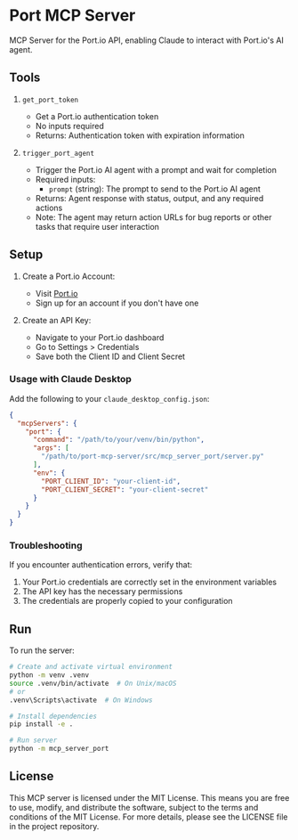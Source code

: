 # Port MCP Server

MCP Server for the Port.io API, enabling Claude to interact with Port.io's AI agent.

## Tools

1. `get_port_token`
   - Get a Port.io authentication token
   - No inputs required
   - Returns: Authentication token with expiration information

2. `trigger_port_agent`
   - Trigger the Port.io AI agent with a prompt and wait for completion
   - Required inputs:
     - `prompt` (string): The prompt to send to the Port.io AI agent
   - Returns: Agent response with status, output, and any required actions
   - Note: The agent may return action URLs for bug reports or other tasks that require user interaction

## Setup

1. Create a Port.io Account:
   - Visit [Port.io](https://www.getport.io/)
   - Sign up for an account if you don't have one

2. Create an API Key:
   - Navigate to your Port.io dashboard
   - Go to Settings > Credentials
   - Save both the Client ID and Client Secret

### Usage with Claude Desktop

Add the following to your `claude_desktop_config.json`:

```json
{
  "mcpServers": {
    "port": {
      "command": "/path/to/your/venv/bin/python",
      "args": [
        "/path/to/port-mcp-server/src/mcp_server_port/server.py"
      ],
      "env": {
        "PORT_CLIENT_ID": "your-client-id",
        "PORT_CLIENT_SECRET": "your-client-secret"
      }
    }
  }
}
```

### Troubleshooting

If you encounter authentication errors, verify that:
1. Your Port.io credentials are correctly set in the environment variables
2. The API key has the necessary permissions
3. The credentials are properly copied to your configuration

## Run

To run the server:

```bash
# Create and activate virtual environment
python -m venv .venv
source .venv/bin/activate  # On Unix/macOS
# or
.venv\Scripts\activate  # On Windows

# Install dependencies
pip install -e .

# Run server
python -m mcp_server_port
```

## License

This MCP server is licensed under the MIT License. This means you are free to use, modify, and distribute the software, subject to the terms and conditions of the MIT License. For more details, please see the LICENSE file in the project repository.